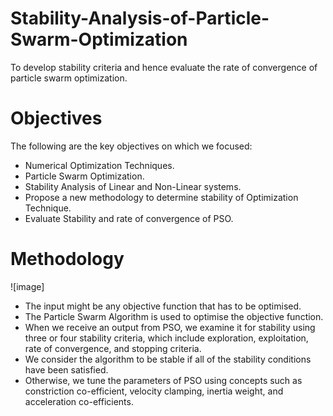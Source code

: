 # Stability-Analysis-of-Particle-Swarm-Optimization
To develop stability criteria and hence evaluate the rate of convergence of particle swarm optimization.
# Objectives
The following are the key objectives on which we focused:
- Numerical Optimization Techniques.
- Particle Swarm Optimization. 
- Stability Analysis of Linear and Non-Linear systems.
- Propose a new methodology to determine stability of Optimization Technique.
- Evaluate Stability and rate of convergence of PSO.
# Methodology
![image] 
- The input might be any objective function that has to be optimised. 
- The Particle Swarm Algorithm is used to optimise the objective function. 
- When we receive an output from PSO, we examine it for stability using three or four stability criteria, which include exploration, exploitation, rate of convergence,     and stopping criteria.
- We consider the algorithm to be stable if all of the stability conditions have been satisfied. 
- Otherwise, we tune the parameters of PSO using concepts such as constriction co-efficient, velocity clamping, inertia weight, and acceleration co-efficients.

